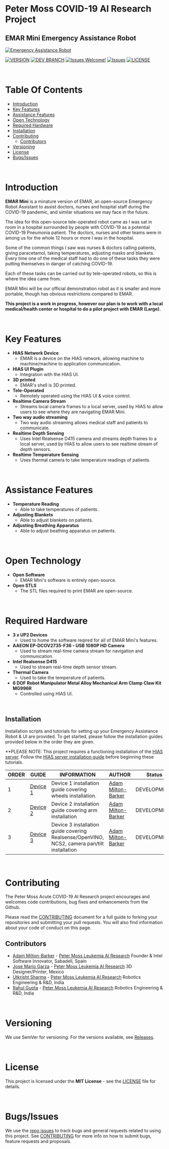 # Peter Moss COVID-19 AI Research Project
## EMAR Mini Emergency Assistance Robot
[![Emergency Assistance Robot](Media/Images/EMAR-Mini.png)](https://github.com/COVID-19-AI-Research-Project/EMAR-Mini)

[![VERSION](https://img.shields.io/badge/VERSION-0.2.0-blue.svg)](https://github.com/COVID-19-AI-Research-Project/EMAR-Mini/tree/0.2.0) [![DEV BRANCH](https://img.shields.io/badge/DEV%20BRANCH-0.4.0-blue.svg)](https://github.com/COVID-19-AI-Research-Project/EMAR-Mini/tree/0.4.0) [![Issues Welcome!](https://img.shields.io/badge/Contributions-Welcome-lightgrey.svg)](CONTRIBUTING.md) [![Issues](https://img.shields.io/badge/Issues-Welcome-lightgrey.svg)](issues) [![LICENSE](https://img.shields.io/badge/LICENSE-MIT-blue.svg)](LICENSE)

&nbsp; 

# Table Of Contents

- [Introduction](#introduction)
- [Key Features](#key-features)
- [Assistance Features](#assistance-features)
- [Open Technology](#open-technology)
- [Required Hardware](#required-hardware)
- [Installation](#installation)
- [Contributing](#contributing)
    - [Contributors](#contributors)
- [Versioning](#versioning)
- [License](#license)
- [Bugs/Issues](#bugs-issues)

&nbsp;

# Introduction

**EMAR Mini** is a minature version of EMAR, an open-source Emergency Robot Assistant to assist doctors, nurses and hospital staff during the COVID-19 pandemic, and similar situations we may face in the future.

The idea for this open-source tele-operated robot came as I was sat in room in a hospital surrounded by people with COVID-19 as a potential COVID-19 Pneumonia patient. The doctors, nurses and other teams were in among us for the whole 12 hours or more I was in the hospital.

Some of the common things I saw was nurses & doctors calling patients, giving paracetamol, taking temperatures, adjusting masks and blankets. Every time one of the medical staff had to do one of these tasks they were putting themselves in danger of catching COVID-19.

Each of these tasks can be carried out by tele-operated robots, so this is where the idea came from.   

EMAR Mini will be our official demonstration robot as it is smaller and more portable, though has obvious restrictions compared to EMAR. 

__This project is a work in progress, however our plan is to work with a local medical/health center or hospital to do a pilot project with EMAR (Large).__

&nbsp;

# Key Features

- **HIAS Network Device**
    - EMAR is a device on the HIAS network, allowing machine to machine/machine to application communication.
- **HIAS UI Plugin**
    - Integration with the HIAS UI.
- **3D printed**
    - EMAR's shell is 3D printed.
- **Tele-Operated** 
    - Remotely operated using the HIAS UI & voice control.
- **Realtime Camera Stream** 
    - Streams local camera frames to a local server, used by HIAS to allow users to see where they are navigating EMAR Mini.
- **Two way audio streaming** 
    - Two way audio streaming allows medical staff and patients to communicate.
- **Realtime Depth Sensing** 
    - Uses Intel Realsense D415 camera and streams depth frames to a local server, used by HIAS to allow users to see realtime stream of depth sensors.
- **Realtime Temperature Sensing** 
    - Uses thermal camera to take temperature readings of patients.

&nbsp;

# Assistance Features
- **Temperature Reading** 
    - Able to take temperatures of patients.
- **Adjusting Blankets** 
    - Able to adjust blankets on patients.
- **Adjusting Breathing Apparatus** 
    - Able to adjust beathing apparatus on patients.

&nbsp;

# Open Technology
- **Open Software** 
    - EMAR Mini's software is entirely open-source.
- **Open STLS** 
    - The STL files required to print EMAR are open-source.

&nbsp;

# Required Hardware
- **3 x UP2 Devices** 
    - Used to home the software reqired for all of EMAR Mini's features.
- **AAEON EP-DCOV2735-F36 - USB 1080P HD Camera** 
    - Used to stream real-time camera stream for navigation and communication.
- **Intel Realsense D415** 
    - Used to stream real-time depth sensor stream.
- **Thermal Camera** 
    - Used to take the temperature of patients.
- **6 DOF Robot Manipulator Metal Alloy Mechanical Arm Clamp Claw Kit MG996R** 
    - Controlled using HIAS UI.

&nbsp;

## Installation
Installation scripts and tutorials for setting up your Emergency Assistance Robot & UI are provided. To get started, please follow the installation guides provided below in the order they are given.

**PLEASE NOTE: This project requires a functioning installation of the [HIAS server](https://github.com/LeukemiaAiResearch/HIAS "HIAS server"). Follow the [HIAS server installation guide](https://github.com/LeukemiaAiResearch/HIAS/blob/master/Documentation/Installation/Installation.md "HIAS server installation guide") before beginning these tutorials.

| ORDER | GUIDE | INFORMATION | AUTHOR | Status |
| ----- | ----- | ----------- | ------ | ------ |
| 1 | [Device 1](Devices/1/Documentation/Installation/Installation.md "Device 1") | Device 1 installation guide covering wheels installation. |  [Adam Milton-Barker](https://www.leukemiaresearchassociation.ai.com/team/adam-milton-barker "Adam Milton-Barker") | DEVELOPMENT | 
| 2 | [Device 2](Devices/2/Documentation/Installation/Installation.md "Device 2") | Device 2 installation guide covering arm installation | [Adam Milton-Barker](https://www.leukemiaresearchassociation.ai.com/team/adam-milton-barker "Adam Milton-Barker") | DEVELOPMENT | 
| 3 | [Device 3](Devices/3/Documentation/Installation/Installation.md "Device 3") | Device 3 installation guide covering Realsense/OpenVINO, NCS2, camera pan/tilt installation | [Adam Milton-Barker](https://www.leukemiaresearchassociation.ai.com/team/adam-milton-barker "Adam Milton-Barker") | DEVELOPMENT | 

&nbsp;

# Contributing

The Peter Moss Acute COVID-19 AI Research project encourages and welcomes code contributions, bug fixes and enhancements from the Github.

Please read the [CONTRIBUTING](CONTRIBUTING.md "CONTRIBUTING") document for a full guide to forking your repositories and submitting your pull requests. You will also find information about your code of conduct on this page.

## Contributors

- [Adam Milton-Barker](https://www.leukemiaresearchassociation.ai.com/team/adam-milton-barker "Adam Milton-Barker") - [Peter Moss Leukemia AI Research](https://www.leukemiaresearchassociation.ai "Peter Moss Leukemia AI Research") Founder & Intel Software Innovator, Sabadell, Spain
- [Jose Mario Garza](https://www.leukemiaresearchassociation.ai/team/jose-mario-garza "Jose Mario Garza") - [Peter Moss Leukemia AI Research](https://www.leukemiaresearchassociation.ai "Peter Moss Leukemia AI Research") 3D Designer/Printer, Mexico
- [Utkrisht Sharma](https://www.leukemiaresearchassociation.ai/team/utkrisht-sharma "Utkrisht Sharma") - [Peter Moss Leukemia AI Research](https://www.leukemiaresearchassociation.ai "Peter Moss Leukemia AI Research") Robotics Engineering & R&D, India
- [Rahul Gupta](https://www.leukemiaresearchassociation.ai/team/rahul-gupta "Rahul Gupta") - [Peter Moss Leukemia AI Research](https://www.leukemiaresearchassociation.ai "Peter Moss Leukemia AI Research") Robotics Engineering & R&D, India

&nbsp;

# Versioning

We use SemVer for versioning. For the versions available, see [Releases](releases "Releases").

&nbsp;

# License

This project is licensed under the **MIT License** - see the [LICENSE](LICENSE "LICENSE") file for details.

&nbsp;

# Bugs/Issues

We use the [repo issues](issues "repo issues") to track bugs and general requests related to using this project. See [CONTRIBUTING](CONTRIBUTING.md "CONTRIBUTING") for more info on how to submit bugs, feature requests and proposals.